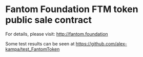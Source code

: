 # Fantom Foundation FTM token public sale contract

For details, please visit: http://fantom.foundation

Some test results can be seen at https://github.com/alex-kampa/test_FantomToken
